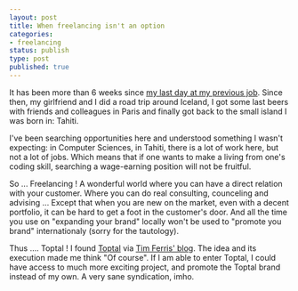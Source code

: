 ```yaml
---
layout: post
title: When freelancing isn't an option
categories:
- freelancing
status: publish
type: post
published: true
---
```


It has been more than 6 weeks since [my last day at my previous job](https://wearemobiledevelopers.wordpress.com/2015/05/12/so-long-and-thanks-for-all-the-fish/). Since then, my girlfriend and I did a road trip around Iceland, I got some last beers with friends and colleagues in Paris and finally got back to the small island I was born in: Tahiti.

I've been searching opportunities here and understood something I wasn't expecting: in Computer Sciences, in Tahiti, there is a lot of work here, but not a lot of jobs. Which means that if one wants to make a living from one's coding skill, searching a wage-earning position will not be fruitful.

So ... Freelancing ! A wonderful world where you can have a direct relation with your customer. Where you can do real consulting, counceling and advising ... Except that when you are new on the market, even with a decent portfolio, it can be hard to get a foot in the customer's door. And all the time you use on "expanding your brand" locally won't be used to "promote you brand" internationaly (sorry for the tautology).

Thus .... Toptal ! I found [Toptal](http://www.toptal.com) via [Tim Ferris' blog](http://fourhourworkweek.com/2014/10/04/how-to-travel-to-20-countries-and-build-a-massive-business-in-the-process/). The idea and its execution made me think "Of course". If I am able to enter Toptal, I could have access to much more exciting project, and promote the Toptal brand instead of my own. A very sane syndication, imho.